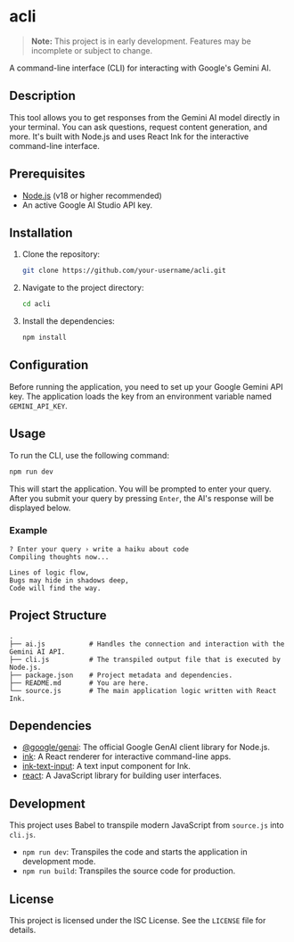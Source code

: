 # acli

> **Note:** This project is in early development. Features may be incomplete or subject to change.

A command-line interface (CLI) for interacting with Google's Gemini AI.

## Description

This tool allows you to get responses from the Gemini AI model directly in your terminal. You can ask questions, request content generation, and more. It's built with Node.js and uses React Ink for the interactive command-line interface.

## Prerequisites

- [Node.js](httpss://nodejs.org/) (v18 or higher recommended)
- An active Google AI Studio API key.

## Installation

1.  Clone the repository:
    ```bash
    git clone https://github.com/your-username/acli.git
    ```
2.  Navigate to the project directory:
    ```bash
    cd acli
    ```
3.  Install the dependencies:
    ```bash
    npm install
    ```

## Configuration

Before running the application, you need to set up your Google Gemini API key. The application loads the key from an environment variable named `GEMINI_API_KEY`.



## Usage

To run the CLI, use the following command:

```bash
npm run dev
```

This will start the application. You will be prompted to enter your query. After you submit your query by pressing `Enter`, the AI's response will be displayed below.

### Example

```
? Enter your query › write a haiku about code
Compiling thoughts now...

Lines of logic flow,
Bugs may hide in shadows deep,
Code will find the way.
```

## Project Structure

```
.
├── ai.js           # Handles the connection and interaction with the Gemini AI API.
├── cli.js          # The transpiled output file that is executed by Node.js.
├── package.json    # Project metadata and dependencies.
├── README.md       # You are here.
└── source.js       # The main application logic written with React Ink.
```

## Dependencies

*   [@google/genai](https://www.npmjs.com/package/@google/genai): The official Google GenAI client library for Node.js.
*   [ink](https://www.npmjs.com/package/ink): A React renderer for interactive command-line apps.
*   [ink-text-input](https://www.npmjs.com/package/ink-text-input): A text input component for Ink.
*   [react](https://www.npmjs.com/package/react): A JavaScript library for building user interfaces.

## Development

This project uses Babel to transpile modern JavaScript from `source.js` into `cli.js`.

*   `npm run dev`: Transpiles the code and starts the application in development mode.
*   `npm run build`: Transpiles the source code for production.

## License

This project is licensed under the ISC License. See the `LICENSE` file for details.
